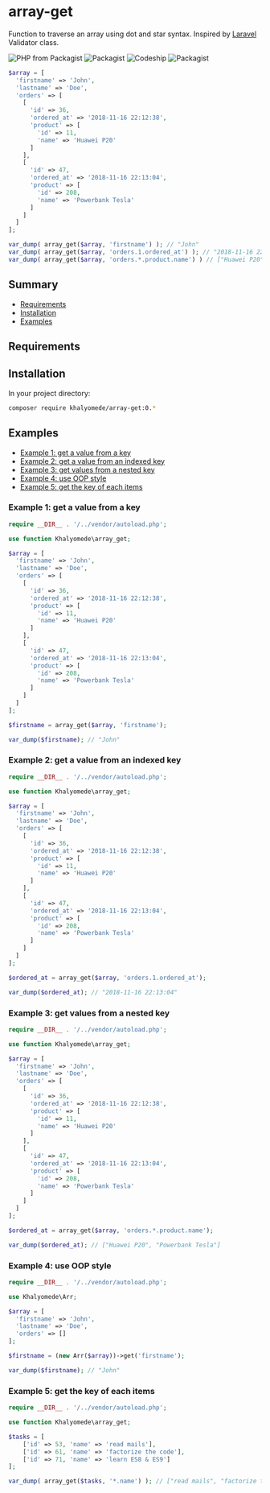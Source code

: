 # array-get

Function to traverse an array using dot and star syntax. Inspired by [Laravel](https://laravel.com) Validator class.



![PHP from Packagist](https://img.shields.io/packagist/php-v/khalyomede/array-get.svg) ![Packagist](https://img.shields.io/packagist/v/khalyomede/array-get.svg) ![Codeship](https://img.shields.io/codeship/4b0928b0-cc1d-0136-7e9d-7e574d5ffb69.svg) ![Packagist](https://img.shields.io/packagist/l/khalyomede/array-get.svg)


```php
$array = [
  'firstname' => 'John',
  'lastname' => 'Doe',
  'orders' => [
    [
      'id' => 36,
      'ordered_at' => '2018-11-16 22:12:38',
      'product' => [
        'id' => 11,
        'name' => 'Huawei P20'
      ]
    ],
    [
      'id' => 47,
      'ordered_at' => '2018-11-16 22:13:04',
      'product' => [
        'id' => 208,
        'name' => 'Powerbank Tesla'
      ]
    ]
  ]
];

var_dump( array_get($array, 'firstname') ); // "John"
var_dump( array_get($array, 'orders.1.ordered_at') ); // "2018-11-16 22:13:04"
var_dump( array_get($array, 'orders.*.product.name') ) // ["Huawei P20", "Powerbank Tesla"]
```

## Summary

- [Requirements](#requirements)
- [Installation](#installation)
- [Examples](#examples)

## Requirements

## Installation

In your project directory:

```bash
composer require khalyomede/array-get:0.*
```

## Examples

- [Example 1: get a value from a key](#example-1-get-a-value-from-a-key)
- [Example 2: get a value from an indexed key](#example-2-get-a-value-from-an-indexed-key)
- [Example 3: get values from a nested key](#example-3-get-values-from-a-nested-key)
- [Example 4: use OOP style](#example-4-use-oop-style)
- [Example 5: get the key of each items](#example-5-get-the-key-of-each-items)

### Example 1: get a value from a key

```php
require __DIR__ . '/../vendor/autoload.php';

use function Khalyomede\array_get;

$array = [
  'firstname' => 'John',
  'lastname' => 'Doe',
  'orders' => [
    [
      'id' => 36,
      'ordered_at' => '2018-11-16 22:12:38',
      'product' => [
        'id' => 11,
        'name' => 'Huawei P20'
      ]
    ],
    [
      'id' => 47,
      'ordered_at' => '2018-11-16 22:13:04',
      'product' => [
        'id' => 208,
        'name' => 'Powerbank Tesla'
      ]
    ]
  ]
];

$firstname = array_get($array, 'firstname');

var_dump($firstname); // "John"
```

### Example 2: get a value from an indexed key

```php
require __DIR__ . '/../vendor/autoload.php';

use function Khalyomede\array_get;

$array = [
  'firstname' => 'John',
  'lastname' => 'Doe',
  'orders' => [
    [
      'id' => 36,
      'ordered_at' => '2018-11-16 22:12:38',
      'product' => [
        'id' => 11,
        'name' => 'Huawei P20'
      ]
    ],
    [
      'id' => 47,
      'ordered_at' => '2018-11-16 22:13:04',
      'product' => [
        'id' => 208,
        'name' => 'Powerbank Tesla'
      ]
    ]
  ]
];

$ordered_at = array_get($array, 'orders.1.ordered_at');

var_dump($ordered_at); // "2018-11-16 22:13:04"
```

### Example 3: get values from a nested key

```php
require __DIR__ . '/../vendor/autoload.php';

use function Khalyomede\array_get;

$array = [
  'firstname' => 'John',
  'lastname' => 'Doe',
  'orders' => [
    [
      'id' => 36,
      'ordered_at' => '2018-11-16 22:12:38',
      'product' => [
        'id' => 11,
        'name' => 'Huawei P20'
      ]
    ],
    [
      'id' => 47,
      'ordered_at' => '2018-11-16 22:13:04',
      'product' => [
        'id' => 208,
        'name' => 'Powerbank Tesla'
      ]
    ]
  ]
];

$ordered_at = array_get($array, 'orders.*.product.name');

var_dump($ordered_at); // ["Huawei P20", "Powerbank Tesla"]
```

### Example 4: use OOP style

```php
require __DIR__ . '/../vendor/autoload.php';

use Khalyomede\Arr;

$array = [
  'firstname' => 'John',
  'lastname' => 'Doe',
  'orders' => []
];

$firstname = (new Arr($array))->get('firstname');

var_dump($firstname); // "John"
```

### Example 5: get the key of each items

```php
require __DIR__ . '/../vendor/autoload.php';

use function Khalyomede\array_get;

$tasks = [
    ['id' => 53, 'name' => 'read mails'],
    ['id' => 61, 'name' => 'factorize the code'],
    ['id' => 71, 'name' => 'learn ES8 & ES9']
];

var_dump( array_get($tasks, '*.name') ); // ["read mails", "factorize the code", "learn ES8 & ES9"]
```
